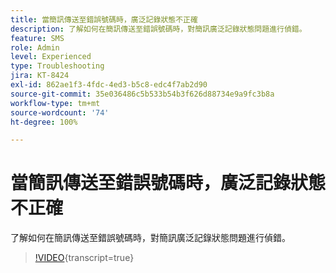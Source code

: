 ```yaml
---
title: 當簡訊傳送至錯誤號碼時，廣泛記錄狀態不正確
description: 了解如何在簡訊傳送至錯誤號碼時，對簡訊廣泛記錄狀態問題進行偵錯。
feature: SMS
role: Admin
level: Experienced
type: Troubleshooting
jira: KT-8424
exl-id: 862ae1f3-4fdc-4ed3-b5c8-edc4f7ab2d90
source-git-commit: 35e036486c5b533b54b3f626d88734e9a9fc3b8a
workflow-type: tm+mt
source-wordcount: '74'
ht-degree: 100%

---
```


# 當簡訊傳送至錯誤號碼時，廣泛記錄狀態不正確

了解如何在簡訊傳送至錯誤號碼時，對簡訊廣泛記錄狀態問題進行偵錯。

>[!VIDEO](https://video.tv.adobe.com/v/335980?quality=12&learn=on){transcript=true}
